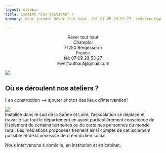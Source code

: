 ```yaml
---
layout: sidebar
title: Comment nous contacter ?
summary: Pour joindre Rêver tout haut, tél 07 69 29 53 27, revertouthaut@gmail.com

---
```

<div class="contact">
<p style="text-align: center">Rêver tout haut<br>
Champloi<br>    
71250 Bergesserin<br>
France<br>    
tél: 07 69 29 53 27<br>    
revertouthaut@gmail.com</p>
</div>
<div class="center-block"><img src="http://res.cloudinary.com/dnxcesebo/image/upload/r_15/v1527764491/bureau-val_pzj61u.jpg"/>
</div>

## Où se déroulent nos ateliers ?
[ en construction --> ajouter photos des lieux d'intervention]
<div class="all-across">
<img src="https://res.cloudinary.com/dnxcesebo/image/upload/v1562690920/chemin_ardillers_banner_o8anri.jpg"></div>
Installée dans le sud de la Saône et Loire, l’association se déplace et travaille sur tout le département en ayant particulièrement conscience de l’isolement de certains territoires ou de certaines personnes du monde rural. Les médiations proposées tiennent ainsi compte de cet isolement possible et de la nécessité de créer du lien social.

Nous intervenons à domicile, en institution et en cabinet.